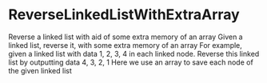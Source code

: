 # ReverseLinkedListWithExtraArray
Reverse a linked list with aid of some extra memory of an array
Given a linked list, reverse it, with some extra memory of an array
For example, given a linked list with data 1, 2, 3, 4 in each linked node. Reverse this linked list by outputting data 4, 3, 2, 1
Here we use an array to save each node of the given linked list

